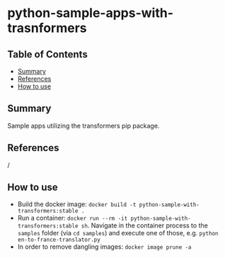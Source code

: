 # python-sample-apps-with-trasnformers


## Table of Contents

- [Summary](#summary)
- [References](#references)
- [How to use](#how-to-use)

## Summary

Sample apps utilizing the transformers pip package.

## References

/

## How to use

- Build the docker image: `docker build -t python-sample-with-transformers:stable .`
- Run a container: `docker run --rm -it python-sample-with-transformers:stable sh`. Navigate in the container process to the `samples` folder (via `cd samples`) and execute one of those, e.g. `python en-to-france-translator.py`
- In order to remove dangling images: `docker image prune -a`